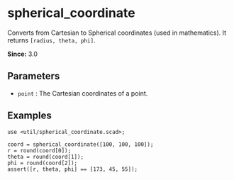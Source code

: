 # spherical_coordinate

Converts from Cartesian to Spherical coordinates (used in mathematics). It returns `[radius, theta, phi]`.

**Since:** 3.0

## Parameters

- `point` : The Cartesian coordinates of a point.

## Examples

    use <util/spherical_coordinate.scad>;
    
	coord = spherical_coordinate([100, 100, 100]);
	r = round(coord[0]);
	theta = round(coord[1]);
	phi = round(coord[2]);
    assert([r, theta, phi] == [173, 45, 55]);  